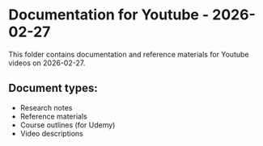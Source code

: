 # Documentation for Youtube - 2026-02-27

This folder contains documentation and reference materials for Youtube videos on 2026-02-27.

## Document types:
- Research notes
- Reference materials
- Course outlines (for Udemy)
- Video descriptions

